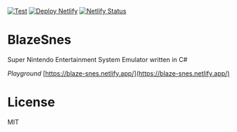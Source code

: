 [![Test](https://github.com/kamiyaowl/blaze-snes/workflows/Test/badge.svg)](https://github.com/kamiyaowl/blaze-snes/actions?query=workflow%3ATest)
[![Deploy Netlify](https://github.com/kamiyaowl/blaze-snes/workflows/Deploy%20Netlify/badge.svg)](https://github.com/kamiyaowl/blaze-snes/actions?query=workflow%3A%22Deploy+Netlify%22)
[![Netlify Status](https://api.netlify.com/api/v1/badges/7b1b9050-5a0f-4bba-a2a4-c55f295d4e19/deploy-status)](https://app.netlify.com/sites/blaze-snes/deploys)

# BlazeSnes
Super Nintendo Entertainment System Emulator written in C#

*Playground*
[https://blaze-snes.netlify.app/](https://blaze-snes.netlify.app/)

# License

MIT
